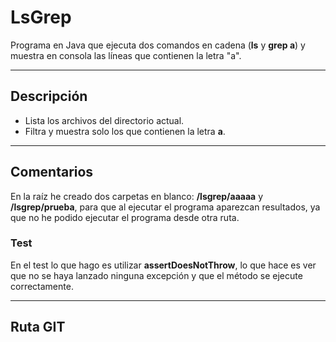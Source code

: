 # LsGrep

Programa en Java que ejecuta dos comandos en cadena (**ls** y **grep a**) y muestra en consola las líneas que contienen la letra "a".

---

## Descripción

- Lista los archivos del directorio actual.
- Filtra y muestra solo los que contienen la letra **a**.
  
---

## Comentarios

En la raíz he creado dos carpetas en blanco: **/lsgrep/aaaaa** y **/lsgrep/prueba**, para que al ejecutar el programa aparezcan resultados, ya que no he podido ejecutar el programa desde otra ruta.

### Test

En el test lo que hago es utilizar **assertDoesNotThrow**, lo que hace es ver que no se haya lanzado ninguna excepción y que el método se ejecute correctamente.

---

## Ruta GIT
